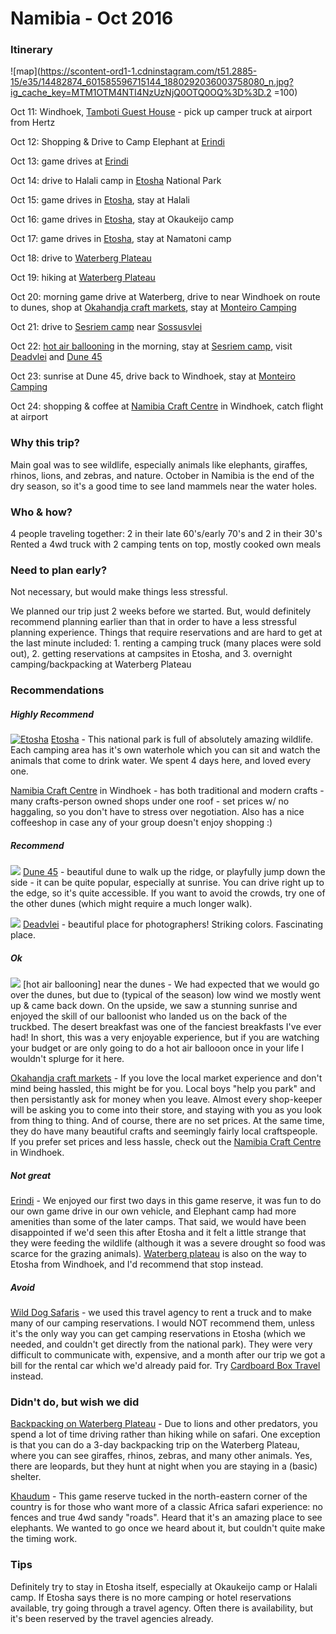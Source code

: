 # Namibia - Oct 2016

### Itinerary
![map](https://scontent-ord1-1.cdninstagram.com/t51.2885-15/e35/14482874_601585596715144_1880292036003758080_n.jpg?ig_cache_key=MTM1OTM4NTI4NzUzNjQ0OTQ0OQ%3D%3D.2 =100)

Oct 11: Windhoek, [Tamboti Guest House] - pick up camper truck at airport from Hertz

Oct 12: Shopping & Drive to Camp Elephant at [Erindi]

Oct 13: game drives at [Erindi]

Oct 14: drive to Halali camp in [Etosha] National Park

Oct 15: game drives in [Etosha], stay at Halali

Oct 16: game drives in [Etosha], stay at Okaukeijo camp

Oct 17: game drives in [Etosha], stay at Namatoni camp

Oct 18: drive to [Waterberg Plateau]

Oct 19: hiking at [Waterberg Plateau]

Oct 20: morning game drive at Waterberg, drive to near Windhoek on route to dunes, 
shop at [Okahandja craft markets], stay at [Monteiro Camping]

Oct 21: drive to [Sesriem camp] near [Sossusvlei]

Oct 22: [hot air ballooning] in the morning, stay at [Sesriem camp], visit [Deadvlei] and [Dune 45]

Oct 23: sunrise at Dune 45, drive back to Windhoek, stay at  [Monteiro Camping]

Oct 24: shopping & coffee at [Namibia Craft Centre] in Windhoek, catch flight at airport

### Why this trip?
Main goal was to see wildlife, especially animals like elephants, giraffes, rhinos, lions, and zebras, and nature. October in Namibia is the end of the dry season, so it's a good time to see land mammels near the water holes. 

### Who & how?
4 people traveling together: 2 in their late 60's/early 70's and 2 in their 30's 
Rented a 4wd truck with 2 camping tents on top, mostly cooked own meals

### Need to plan early? 
Not necessary, but would make things less stressful. 

We planned our trip just 2 weeks before we started. But, would definitely recommend planning earlier than that in order to have a less stressful planning experience. Things that require reservations and are hard to get at the last minute included: 1. renting a camping truck (many places were sold out), 2. getting reservations at campsites in Etosha, and 3. overnight camping/backpacking at Waterberg Plateau 

### Recommendations

##### Highly Recommend

[![Etosha](https://scontent-ord1-1.cdninstagram.com/t51.2885-15/e35/14712438_729973577159835_6050201691209334784_n.jpg?ig_cache_key=MTM2MzM0ODQ0NTY0OTI5NjkwOQ%3D%3D.2)](http://www.etoshanationalpark.org/)
[Etosha] - This national park is full of absolutely amazing wildlife. Each camping area has it's own waterhole which you can sit and watch the animals that come to drink water. We spent 4 days here, and loved every one. 

[Namibia Craft Centre] in Windhoek - has both traditional and modern crafts - many crafts-person owned shops under one roof - set prices w/ no haggaling, so you don't have to stress over negotiation. Also has a nice coffeeshop in case any of your group doesn't enjoy shopping :)

##### Recommend
![](https://scontent-ord1-1.cdninstagram.com/t51.2885-15/e35/14591001_1283580038373120_5257044737717698560_n.jpg?ig_cache_key=MTM2OTYzMjQ0ODM4Nzk5NzU4NQ%3D%3D.2)
[Dune 45] - beautiful dune to walk up the ridge, or playfully jump down the side - it can be quite popular, especially at sunrise. You can drive right up to the edge, so it's quite accessible. If you want to avoid the crowds, try one of the other dunes (which might require a much longer walk). 

![](https://scontent-ord1-1.cdninstagram.com/t51.2885-15/e35/14714439_212448692510911_2631935085447741440_n.jpg?ig_cache_key=MTM2NzQzMzQ4MDIyMDQwMzM0MA%3D%3D.2)
[Deadvlei] - beautiful place for photographers! Striking colors. Fascinating place. 

##### Ok
<img src="https://scontent-ord1-1.cdninstagram.com/t51.2885-15/e35/14583393_1789407604634243_5098531320322064384_n.jpg?ig_cache_key=MTM2NzQzMjc5NzUxMzMyOTE3NQ%3D%3D.2" style="max-width:50px;">
[hot air ballooning] near the dunes - We had expected that we would go over the dunes, but due to (typical of the season) low wind we mostly went up & came back down. On the upside, we saw a stunning sunrise and enjoyed the skill of our balloonist who landed us on the back of the truckbed. The desert breakfast was one of the fanciest breakfasts I've ever had! In short, this was a very enjoyable experience, but if you are watching your budget or are only going to do a hot air ballooon once in your life I wouldn't splurge for it here.  

[Okahandja craft markets] - If you love the local market experience and don't mind being hassled, this might be for you. Local boys "help you park" and then persistantly ask for money when you leave. Almost every shop-keeper will be asking you to come into their store, and staying with you as you look from thing to thing. And of course, there are no set prices. At the same time, they do have many beautiful crafts and seemingly fairly local craftspeople. If you prefer set prices and less hassle, check out the [Namibia Craft Centre] in Windhoek.

##### Not great
[Erindi] - We enjoyed our first two days in this game reserve, it was fun to do our own game drive in our own vehicle, and Elephant camp had more amenities than some of the later camps. That said, we would have been disappointed if we'd seen this after Etosha and it felt a little strange that they were feeding the wildlife (although it was a severe drought so food was scarce for the grazing animals). [Waterberg plateau] is also on the way to Etosha from Windhoek, and I'd recommend that stop instead. 

##### Avoid
[Wild Dog Safaris] - we used this travel agency to rent a truck and to make many of our camping reservations. I would NOT recommend them, unless it's the only way you can get camping reservations in Etosha (which we needed, and couldn't get directly from the national park). They were very difficult to communicate with, expensive, and a month after our trip we got a bill for the rental car which we'd already paid for. Try [Cardboard Box Travel] instead. 

### Didn't do, but wish we did
[Backpacking on Waterberg Plateau] - Due to lions and other predators, you spend a lot of time driving rather than hiking while on safari. One exception is that you can do a 3-day backpacking trip on the Waterberg Plateau, where you can see giraffes, rhinos, zebras, and many other animals. Yes, there are leopards, but they hunt at night when you are staying in a (basic) shelter. 

[Khaudum] - This game reserve tucked in the north-eastern corner of the country is for those who want more of a classic Africa safari experience: no fences and true 4wd sandy "roads". Heard that it's an amazing place to see elephants. We wanted to go once we heard about it, but couldn't quite make the timing work. 

### Tips
Definitely try to stay in Etosha itself, especially at Okaukeijo camp or Halali camp. If Etosha says there is no more camping or hotel reservations available, try going through a travel agency. Often there is availability, but it's been reserved by the travel agencies already.


[//]: # (These are reference links used in the body of this note and get stripped out when the markdown processor does its job. There is no need to format nicely because it shouldn't be seen. Thanks SO - http://stackoverflow.com/questions/4823468/store-comments-in-markdown-syntax)

   [Tamboti Guest House]: <http://www.guesthouse-tamboti.com/>
   [Monteiro Camping]: <http://www.monteironamibia.com/>
   [Waterberg Plateau]: <https://www.nwr.com.na/resorts/waterberg-resort>
   [Sesriem camp]: <https://www.nwr.com.na/resorts/sesriem-camp>
   [Sossusvlei]: <https://en.wikipedia.org/wiki/Sossusvlei>
   [hot air ballooning]: <http://balloon-safaris.com>
   [Erindi]: <http://www.erindi.com/camp-elephant/>
   [Namibia Craft Centre]: <http://namibiacraftcentre.com/>
   [Okahandja craft markets]: <https://www.tripadvisor.com/ShowTopic-g293820-i9680-k3890003-Okahandja_Wood_Market_A_Must_Stop-Namibia.html>
   [Deadvlei]: <https://en.wikipedia.org/wiki/Deadvlei>
   [Dune 45]: <https://www.google.com/search?q=dune+45&source=lnms&tbm=isch&sa=X&ved=0ahUKEwj4u83PupLRAhVEwmMKHfuCBYwQ_AUICSgC&biw=1280&bih=650&dpr=2>
   [Backpacking on Waterberg Plateau]: <http://www.namibian.org/travel/adventure/hiking/unguided_waterberg.htm>
   [Wild Dog Safaris]: <http://www.wilddog-safaris.com/>
   [Cardboard Box Travel]: <http://www.namibian.org/>
   [Khaudum]: <http://www.namibia-travel.net/travelguide/northern-namibia/khaudum-national-park.html>
   [Etosha]: <http://www.etoshanationalpark.org/>
   

